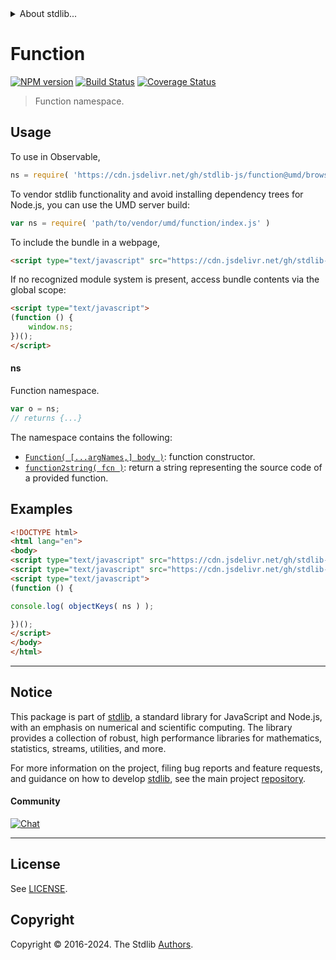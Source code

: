 <!--

@license Apache-2.0

Copyright (c) 2022 The Stdlib Authors.

Licensed under the Apache License, Version 2.0 (the "License");
you may not use this file except in compliance with the License.
You may obtain a copy of the License at

   http://www.apache.org/licenses/LICENSE-2.0

Unless required by applicable law or agreed to in writing, software
distributed under the License is distributed on an "AS IS" BASIS,
WITHOUT WARRANTIES OR CONDITIONS OF ANY KIND, either express or implied.
See the License for the specific language governing permissions and
limitations under the License.

-->


<details>
  <summary>
    About stdlib...
  </summary>
  <p>We believe in a future in which the web is a preferred environment for numerical computation. To help realize this future, we've built stdlib. stdlib is a standard library, with an emphasis on numerical and scientific computation, written in JavaScript (and C) for execution in browsers and in Node.js.</p>
  <p>The library is fully decomposable, being architected in such a way that you can swap out and mix and match APIs and functionality to cater to your exact preferences and use cases.</p>
  <p>When you use stdlib, you can be absolutely certain that you are using the most thorough, rigorous, well-written, studied, documented, tested, measured, and high-quality code out there.</p>
  <p>To join us in bringing numerical computing to the web, get started by checking us out on <a href="https://github.com/stdlib-js/stdlib">GitHub</a>, and please consider <a href="https://opencollective.com/stdlib">financially supporting stdlib</a>. We greatly appreciate your continued support!</p>
</details>

# Function

[![NPM version][npm-image]][npm-url] [![Build Status][test-image]][test-url] [![Coverage Status][coverage-image]][coverage-url] <!-- [![dependencies][dependencies-image]][dependencies-url] -->

> Function namespace.



<section class="usage">

## Usage

To use in Observable,

```javascript
ns = require( 'https://cdn.jsdelivr.net/gh/stdlib-js/function@umd/browser.js' )
```

To vendor stdlib functionality and avoid installing dependency trees for Node.js, you can use the UMD server build:

```javascript
var ns = require( 'path/to/vendor/umd/function/index.js' )
```

To include the bundle in a webpage,

```html
<script type="text/javascript" src="https://cdn.jsdelivr.net/gh/stdlib-js/function@umd/browser.js"></script>
```

If no recognized module system is present, access bundle contents via the global scope:

```html
<script type="text/javascript">
(function () {
    window.ns;
})();
</script>
```

#### ns

Function namespace.

```javascript
var o = ns;
// returns {...}
```

The namespace contains the following:

<!-- <toc pattern="*"> -->

<div class="namespace-toc">

-   <span class="signature">[`Function( [...argNames,] body )`][@stdlib/function/ctor]</span><span class="delimiter">: </span><span class="description">function constructor.</span>
-   <span class="signature">[`function2string( fcn )`][@stdlib/function/to-string]</span><span class="delimiter">: </span><span class="description">return a string representing the source code of a provided function.</span>

</div>

<!-- </toc> -->

</section>

<!-- /.usage -->

<section class="examples">

## Examples

<!-- TODO: better examples -->

<!-- eslint no-undef: "error" -->

```html
<!DOCTYPE html>
<html lang="en">
<body>
<script type="text/javascript" src="https://cdn.jsdelivr.net/gh/stdlib-js/utils/keys@umd/browser.js"></script>
<script type="text/javascript" src="https://cdn.jsdelivr.net/gh/stdlib-js/function@umd/browser.js"></script>
<script type="text/javascript">
(function () {

console.log( objectKeys( ns ) );

})();
</script>
</body>
</html>
```

</section>

<!-- /.examples -->

<!-- Section for related `stdlib` packages. Do not manually edit this section, as it is automatically populated. -->

<section class="related">

</section>

<!-- /.related -->

<!-- Section for all links. Make sure to keep an empty line after the `section` element and another before the `/section` close. -->


<section class="main-repo" >

* * *

## Notice

This package is part of [stdlib][stdlib], a standard library for JavaScript and Node.js, with an emphasis on numerical and scientific computing. The library provides a collection of robust, high performance libraries for mathematics, statistics, streams, utilities, and more.

For more information on the project, filing bug reports and feature requests, and guidance on how to develop [stdlib][stdlib], see the main project [repository][stdlib].

#### Community

[![Chat][chat-image]][chat-url]

---

## License

See [LICENSE][stdlib-license].


## Copyright

Copyright &copy; 2016-2024. The Stdlib [Authors][stdlib-authors].

</section>

<!-- /.stdlib -->

<!-- Section for all links. Make sure to keep an empty line after the `section` element and another before the `/section` close. -->

<section class="links">

[npm-image]: http://img.shields.io/npm/v/@stdlib/function.svg
[npm-url]: https://npmjs.org/package/@stdlib/function

[test-image]: https://github.com/stdlib-js/function/actions/workflows/test.yml/badge.svg?branch=v0.3.1
[test-url]: https://github.com/stdlib-js/function/actions/workflows/test.yml?query=branch:v0.3.1

[coverage-image]: https://img.shields.io/codecov/c/github/stdlib-js/function/main.svg
[coverage-url]: https://codecov.io/github/stdlib-js/function?branch=main

<!--

[dependencies-image]: https://img.shields.io/david/stdlib-js/function.svg
[dependencies-url]: https://david-dm.org/stdlib-js/function/main

-->

[chat-image]: https://img.shields.io/gitter/room/stdlib-js/stdlib.svg
[chat-url]: https://app.gitter.im/#/room/#stdlib-js_stdlib:gitter.im

[stdlib]: https://github.com/stdlib-js/stdlib

[stdlib-authors]: https://github.com/stdlib-js/stdlib/graphs/contributors

[umd]: https://github.com/umdjs/umd
[es-module]: https://developer.mozilla.org/en-US/docs/Web/JavaScript/Guide/Modules

[deno-url]: https://github.com/stdlib-js/function/tree/deno
[deno-readme]: https://github.com/stdlib-js/function/blob/deno/README.md
[umd-url]: https://github.com/stdlib-js/function/tree/umd
[umd-readme]: https://github.com/stdlib-js/function/blob/umd/README.md
[esm-url]: https://github.com/stdlib-js/function/tree/esm
[esm-readme]: https://github.com/stdlib-js/function/blob/esm/README.md
[branches-url]: https://github.com/stdlib-js/function/blob/main/branches.md

[stdlib-license]: https://raw.githubusercontent.com/stdlib-js/function/main/LICENSE

<!-- <toc-links> -->

[@stdlib/function/ctor]: https://github.com/stdlib-js/function/tree/main/ctor

[@stdlib/function/to-string]: https://github.com/stdlib-js/function/tree/main/to-string

<!-- </toc-links> -->

</section>

<!-- /.links -->
